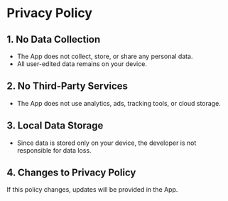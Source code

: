 # Privacy Policy

## 1. No Data Collection  
- The App does not collect, store, or share any personal data.  
- All user-edited data remains on your device.  

## 2. No Third-Party Services  
- The App does not use analytics, ads, tracking tools, or cloud storage.  

## 3. Local Data Storage  
- Since data is stored only on your device, the developer is not responsible for data loss.  

## 4. Changes to Privacy Policy  
If this policy changes, updates will be provided in the App.  
